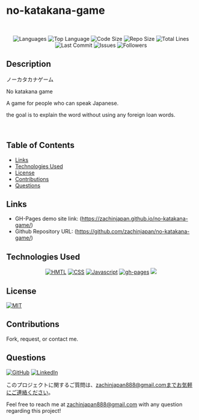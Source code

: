 # no-katakana-game

</br>
<p align="center">
    <img src="https://img.shields.io/github/languages/count/zachinjapan/no-katakana-game?style=plastic" alt="Languages" />
    <img src="https://img.shields.io/github/languages/top/zachinjapan/no-katakana-game?style=plastic&labelColor=yellow" alt="Top Language" />
    <img src="https://img.shields.io/github/languages/code-size/zachinjapan/no-katakana-game?style=plastic" alt="Code Size" />
    <img src="https://img.shields.io/github/repo-size/zachinjapan/no-katakana-game?style=plastic" alt="Repo Size" />   
    <img src="https://img.shields.io/tokei/lines/github/zachinjapan/no-katakana-game?style=plastic" alt="Total Lines" />
    <img src="https://img.shields.io/github/last-commit/zachinjapan/no-katakana-game?style=plastic" alt="Last Commit" />  
    <img src="https://img.shields.io/github/issues/zachinjapan/no-katakana-game?style=plastic" alt="Issues" />  
    <img src="https://img.shields.io/github/followers/zachinjapan?style=social" alt="Followers" />  
</p>

## Description

ノーカタカナゲーム

No katakana game

A game for people who can speak Japanese.

the goal is to explain the word without using any foreign loan words.


</br>

## Table of Contents

- [Links](#links)
- [Technologies Used](#technologies-used)
- [License](#license)
- [Contributions](#contributions)
- [Questions](#questions)

## Links

- GH-Pages demo site link: (https://zachinjapan.github.io/no-katakana-game/)
- Github Repository URL: (https://github.com/zachinjapan/no-katakana-game/)

## Technologies Used

<p align="center">
    <a href="https://developer.mozilla.org/en-US/docs/Web/HTML"><img src="https://img.shields.io/badge/-HTML-orange?style=for-the-badge"  alt="HMTL" /></a>
    <a href="https://developer.mozilla.org/en-US/docs/Web/CSS"><img src="https://img.shields.io/badge/-CSS-blue?style=for-the-badge" alt="CSS" /></a>
    <a href="https://www.javascript.com/"><img src="https://img.shields.io/badge/-Javascript-yellow?style=for-the-badge" alt="Javascript" /></a>
    <a href="https://www.npmjs.com/package/gh-pages"><img src="https://img.shields.io/badge/-ghpages-orange?style=for-the-badge" alt="gh-pages" /></a>
    <img src = "https://img.shields.io/badge/react-%2320232a.svg?style=for-the-badge&logo=react&logoColor=%2361DAFB" />
</p>

## License

[![MIT](https://img.shields.io/badge/license-MIT-green?style=plastic)](https://github.com/git/git-scm.com/blob/main/MIT-LICENSE.txt)

## Contributions

Fork, request, or contact me.

## Questions

[![GitHub](https://img.shields.io/badge/My%20GitHub-Click%20Me!-blueviolet?style=plastic&logo=GitHub)](https://github.com/zachinjapan)
[![LinkedIn](https://img.shields.io/badge/My%20LinkedIn-Click%20Me!-grey?style=plastic&logo=LinkedIn&labelColor=blue)](https://www.linkedin.com/in/zach-stone-45b649211/)

このプロジェクトに関するご質問は、zachinjapan888@gmail.comまでお気軽にご連絡ください。

Feel free to reach me at zachinjapan888@gmail.com with any question regarding this project!
